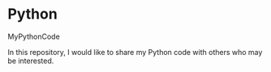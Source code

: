 # Python
MyPythonCode

In this repository, I would like to share my Python code with others who may be interested.
